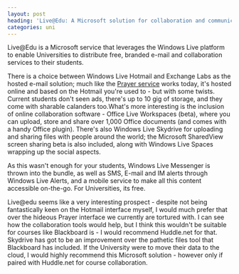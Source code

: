 ```yaml
---
layout: post
heading: 'Live@Edu: A Microsoft solution for collaboration and communication on-campus'
categories: uni
---
```


Live@Edu is a Microsoft service that leverages the Windows Live platform to enable Universities to distribute free, branded e-mail and collaboration services to their students.

There is a choice between Windows Live Hotmail and Exchange Labs as the hosted e-mail solution; much like the [Prayer service](http://www.mail.reading.ac.uk) works today, it's hosted online and based on the Hotmail you're used to - but with some twists. Current students don't seen ads, there's up to 10 gig of storage, and they come with sharable calanders too.What's more interesting is the inclusion of online collaboration software - Office Live Workspaces (beta), where you can upload, store and share over 1,000 Office documents (and comes with a handy Office plugin). There's also Windows Live Skydrive for uploading and sharing files with people around the world; the Microsoft SharedView screen sharing beta is also included, along with Windows Live Spaces wrapping up the social aspects.

As this wasn't enough for your students, Windows Live Messenger is thrown into the bundle, as well as SMS, E-mail and IM alerts through Windows Live Alerts, and a mobile service to make all this content accessible on-the-go. For Universities, its free.

Live@edu seems like a very interesting prospect - despite not being fantastically keen on the Hotmail interface myself, I would much prefer that over the hideous Prayer interface we currently are tortured with. I can see how the collaboration tools would help, but I think this wouldn't be suitable for courses like Blackboard is - I would recommend Huddle.net for that. Skydrive has got to be an improvement over the pathetic files tool that Blackboard has included. If the University were to move their data to the cloud, I would highly recommend this Microsoft solution - however only if paired with Huddle.net for course collaboration.